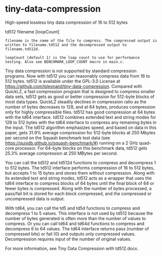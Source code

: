 # tiny-data-compression
High-speed lossless tiny data compression of 16 to 512 bytes

td512 filename [loopCount]
   
	filename is the name of the file to compress. The compressed output is written to filename.td512 and the decompressed output to filename.td512d.
	
	loopCount (default 1) is the loop count to use for performance testing. Also see BENCHMARK_LOOP_COUNT macro in main.c.

Tiny data compression is not supported by standard compression programs. Now with td512 you can reasonably compress data from 16 to 512 bytes. td512 is available under the GPL-3.0 License at https://github.com/lsleonard/tiny-data-compression. Compared with QuickLZ, a fast compression program that is designed to compress smaller data sets, td512 gets as good or better compression for 512-byte blocks of most data types. QuickLZ steadily declines in compression ratio as the number of bytes decreases to 128, and at 64 bytes, produces compression only for highly compressible files. td512 has good compression at 64 bytes with the td64 interface. td512 combines extended text and string modes for 128 to 512 bytes with the td64 interface to compress any remaining bytes in the input. The td512 algorithm emphasizes speed, and based on data in this paper, gets 31.9% average compression for 512-byte blocks at 250 Mbytes per second on the Squash benchmark test data (see https://quixdb.github.io/squash-benchmark/#) running on a 2 GHz quad-core processor. For 64-byte blocks on this benchmark data, td512 gets 25.3% average compression at 250 MBytes per second.

You can call the td512 and td512d functions to compress and decompress 1 to 512 bytes. The td512 interface performs compression of 16 to 512 bytes, but accepts 1 to 15 bytes and stores them without compression. Along with its extended text and string modes, td512 acts as a wrapper that uses the td64 interface to compress blocks of 64 bytes until the final block of 64 or fewer bytes is compressed. Along with the number of bytes processed, a pass/fail bit is stored for each block compressed, and the compressed or uncompressed data is output.

With td64, you can call the td5 and td5d functions to compress and decompress 1 to 5 values. This interface is not used by td512 because the number of bytes generated is often more than the number of values to compress. Or you can call td64 and td64d functions to compress and decompress 6 to 64 values. The td64 interface returns pass (number of compressed bits) or fail (0) and outputs only compressed values. Decompression requires input of the number of original values.

For more information, see Tiny Data Compression with td512.docx.
